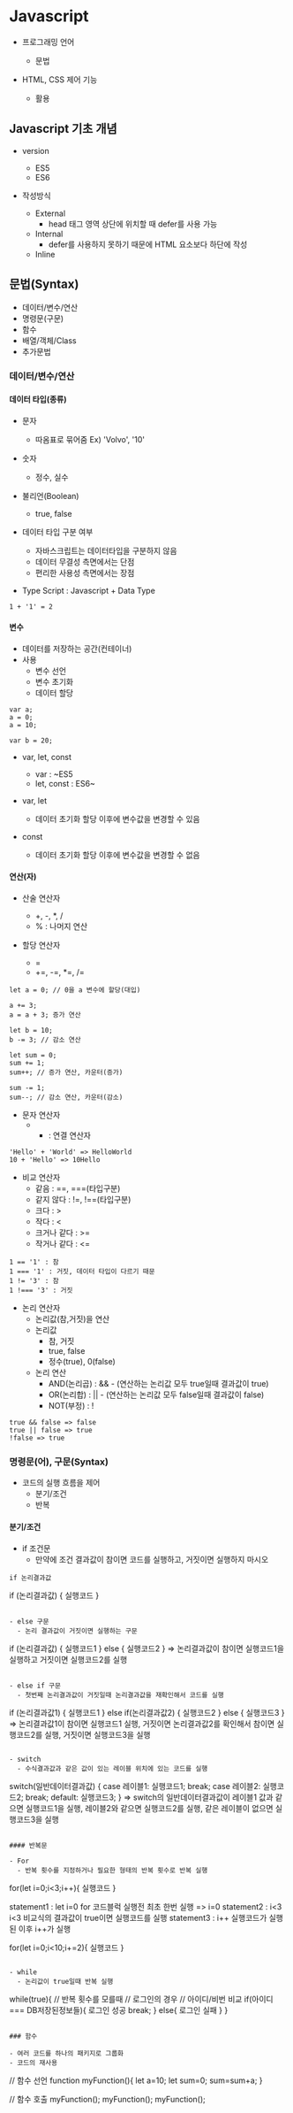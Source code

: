 # Javascript

- 프로그래밍 언어
  - 문법

- HTML, CSS 제어 기능
  - 활용

## Javascript 기초 개념

  - version
    - ES5
    - ES6

  - 작성방식
    - External
      - head 태그 영역 상단에 위치할 때 defer를 사용 가능
    - Internal
      - defer를 사용하지 못하기 때문에 HTML 요소보다 하단에 작성
    - Inline

## 문법(Syntax)

  - 데이터/변수/연산
  - 명령문(구문)
  - 함수
  - 배열/객체/Class
  - 추가문법

### 데이터/변수/연산

#### 데이터 타입(종류)
  - 문자
    - 따옴표로 묶어줌
    Ex) 'Volvo', '10'

  - 숫자
    - 정수, 실수
  
  - 불리언(Boolean)
    - true, false 

- 데이터 타입 구분 여부
  - 자바스크립트는 데이터타입을 구분하지 않음
  - 데이터 무결성 측면에서는 단점
  - 편리한 사용성 측면에서는 장점

- Type Script : Javascript + Data Type

```
1 + '1' = 2
```

#### 변수
  - 데이터를 저장하는 공간(컨테이너)
  - 사용
    - 변수 선언
    - 변수 초기화
    - 데이터 할당

```
var a;
a = 0;
a = 10;

var b = 20;
```

- var, let, const
  - var : ~ES5
  - let, const : ES6~

- var, let
  - 데이터 초기화 할당 이후에 변수값을 변경할 수 있음
- const
  - 데이터 초기화 할당 이후에 변수값을 변경할 수 없음

#### 연산(자)

- 산술 연산자
  - +, -, *, /
  - % : 나머지 연산

- 할당 연산자
  - =
  - +=, -=, *=, /=
```
let a = 0; // 0을 a 변수에 할당(대입)

a += 3;
a = a + 3; 증가 연산

let b = 10;
b -= 3; // 감소 연산

let sum = 0;
sum += 1;
sum++; // 증가 연산, 카운터(증가)

sum -= 1;
sum--; // 감소 연산, 카운터(감소)
```

- 문자 연산자
  - + : 연결 연산자

```
'Hello' + 'World' => HelloWorld
10 + 'Hello' => 10Hello
```

- 비교 연산자
  - 같음 : ==, ===(타입구분)
  - 같지 않다 : !=, !==(타입구분)
  - 크다 : >
  - 작다 : <
  - 크거나 같다 : >=
  - 작거나 같다 : <=

```
1 == '1' : 참
1 === '1' : 거짓, 데이터 타입이 다르기 때문
1 != '3' : 참
1 !=== '3' : 거짓
```

- 논리 연산자
  - 논리값(참,거짓)을 연산
  - 논리값
    - 참, 거짓
    - true, false
    - 정수(true), 0(false)
  - 논리 연산
    - AND(논리곱) : && - (연산하는 논리값 모두 true일때 결과값이 true)
    - OR(논리합) : || - (연산하는 논리값 모두 false일때 결과값이 false)
    - NOT(부정) : !

```
true && false => false
true || false => true
!false => true
```

### 명령문(어), 구문(Syntax)

- 코드의 실행 흐름을 제어
  - 분기/조건
  - 반복

#### 분기/조건

- if 조건문
  - 만약에 조건 결과값이 참이면 코드를 실행하고, 거짓이면 실행하지 마시오
```
if 논리결과값
```
if (논리결과값) {
  실행코드
}
```

- else 구문
  - 논리 결과값이 거짓이면 실행하는 구문

```
if (논리결과값) {
  실행코드1
}
else {
  실행코드2
}
=> 논리결과값이 참이면 실행코드1을 실행하고 거짓이면 실행코드2를 실행
```

- else if 구문
  - 첫번째 논리결과값이 거짓일때 논리결과값을 재확인해서 코드를 실행

```
if (논리결과값1) {
  실행코드1
}
else if(논리결과값2) {
  실행코드2
}
else {
  실행코드3
}
=> 논리결과값1이 참이면 실행코드1 실행, 거짓이면 논리결과값2를 확인해서 참이면 실행코드2를 실행,
거짓이면 실행코드3을 실행
```

- switch
  - 수식결과값과 같은 값이 있는 레이블 위치에 있는 코드를 실행

```
switch(일반데이터결과값) {
  case 레이블1: 
    실행코드1;
    break;
  case 레이블2: 
    실행코드2;
    break;
  default:
    실행코드3;
}
=> switch의 일반데이터결과값이 레이블1 값과 같으면 실행코드1을 실행,
레이블2와 같으면 실행코드2를 실행, 같은 레이블이 없으면 실행코드3을 실행
```

#### 반복문

- For
  - 반복 횟수를 지정하거나 필요한 형태의 반복 횟수로 반복 실행

```
for(let i=0;i<3;i++){
  실행코드
}

statement1 : let i=0
for 코드블럭 실행전 최초 한번 실행 => i=0
statement2 : i<3
i<3 비교식의 결과값이 true이면 실행코드를 실행
statement3 : i++
실행코드가 실행된 이후 i++가 실행

for(let i=0;i<10;i+=2){
  실행코드
}
```

- while
  - 논리값이 true일때 반복 실행

```
  while(true){
    // 반복 횟수를 모를때
    // 로그인의 경우
    // 아이디/비번 비교
    if(아이디 === DB저장된정보들){
      로그인 성공
      break;
    }
    else{
      로그인 실패
    }
  }
```

### 함수

- 여러 코드를 하나의 패키지로 그룹화
- 코드의 재사용

```
// 함수 선언
  function myFunction(){
    let a=10;
    let sum=0;
    sum=sum+a;
  }

// 함수 호출
myFunction();
myFunction();
myFunction();
```
